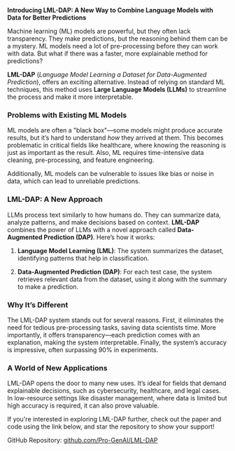 **Introducing LML-DAP: A New Way to Combine Language Models with Data for Better Predictions**

Machine learning (ML) models are powerful, but they often lack transparency. They make predictions, but the reasoning behind them can be a mystery. ML models need a lot of pre-processing before they can work with data. But what if there was a faster, more explainable method for predictions?

**LML-DAP** (*Language Model Learning a Dataset for Data-Augmented Prediction*), offers an exciting alternative. Instead of relying on standard ML techniques, this method uses **Large Language Models (LLMs)** to streamline the process and make it more interpretable.

### Problems with Existing ML Models

ML models are often a "black box"—some models might produce accurate results, but it’s hard to understand _how_ they arrived at them. This becomes problematic in critical fields like healthcare, where knowing the reasoning is just as important as the result. Also, ML requires time-intensive data cleaning, pre-processing, and feature engineering.

Additionally, ML models can be vulnerable to issues like bias or noise in data, which can lead to unreliable predictions.

### LML-DAP: A New Approach

LLMs process text similarly to how humans do. They can summarize data, analyze patterns, and make decisions based on context. **LML-DAP** combines the power of LLMs with a novel approach called **Data-Augmented Prediction (DAP)**. Here’s how it works:

1. **Language Model Learning (LML)**: The system summarizes the dataset, identifying patterns that help in classification.
  
2. **Data-Augmented Prediction (DAP)**: For each test case, the system retrieves relevant data from the dataset, using it along with the summary to make a prediction.

### Why It’s Different

The LML-DAP system stands out for several reasons. First, it eliminates the need for tedious pre-processing tasks, saving data scientists time. More importantly, it offers transparency—each prediction comes with an explanation, making the system interpretable. Finally, the system’s accuracy is impressive, often surpassing 90% in experiments.

### A World of New Applications

LML-DAP opens the door to many new uses. It’s ideal for fields that demand explainable decisions, such as cybersecurity, healthcare, and legal cases. In low-resource settings like disaster management, where data is limited but high accuracy is required, it can also prove valuable.

If you're interested in exploring LML-DAP further, check out the paper and code using the link below, and star the repository to show your support!

GitHub Repository: [github.com/Pro-GenAI/LML-DAP](https://github.com/Pro-GenAI/LML-DAP)